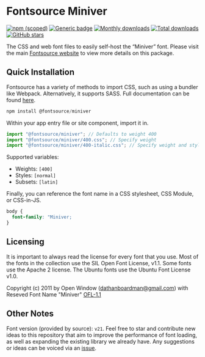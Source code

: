 # Fontsource Miniver

[![npm (scoped)](https://img.shields.io/npm/v/@fontsource/miniver?color=brightgreen)](https://www.npmjs.com/package/@fontsource/miniver) [![Generic badge](https://img.shields.io/badge/fontsource-passing-brightgreen)](https://github.com/fontsource/fontsource) [![Monthly downloads](https://badgen.net/npm/dm/@fontsource/miniver)](https://github.com/fontsource/fontsource) [![Total downloads](https://badgen.net/npm/dt/@fontsource/miniver)](https://github.com/fontsource/fontsource) [![GitHub stars](https://img.shields.io/github/stars/fontsource/fontsource.svg?style=social&label=Star)](https://github.com/fontsource/fontsource/stargazers)

The CSS and web font files to easily self-host the “Miniver” font. Please visit the main [Fontsource website](https://fontsource.org/fonts/miniver) to view more details on this package.

## Quick Installation

Fontsource has a variety of methods to import CSS, such as using a bundler like Webpack. Alternatively, it supports SASS. Full documentation can be found [here](https://beta.fontsource.org/docs/getting-started/introduction).

```javascript
npm install @fontsource/miniver
```

Within your app entry file or site component, import it in.

```javascript
import "@fontsource/miniver"; // Defaults to weight 400
import "@fontsource/miniver/400.css"; // Specify weight
import "@fontsource/miniver/400-italic.css"; // Specify weight and style

```

Supported variables:
- Weights: `[400]`
- Styles: `[normal]`
- Subsets: `[latin]`

Finally, you can reference the font name in a CSS stylesheet, CSS Module, or CSS-in-JS.

```css
body {
  font-family: "Miniver;
}
```

## Licensing
It is important to always read the license for every font that you use.
Most of the fonts in the collection use the SIL Open Font License, v1.1. Some fonts use the Apache 2 license. The Ubuntu fonts use the Ubuntu Font License v1.0.

Copyright (c) 2011 by Open Window (dathanboardman@gmail.com) with Reseved Font Name "Miniver"
[OFL-1.1](http://scripts.sil.org/OFL)

## Other Notes
Font version (provided by source): `v21`.
Feel free to star and contribute new ideas to this repository that aim to improve the performance of font loading, as well as expanding the existing library we already have. Any suggestions or ideas can be voiced via an [issue](https://github.com/fontsource/fontsource/issues).